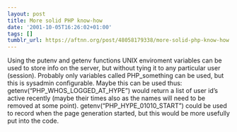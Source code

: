 ```yaml
---
layout: post
title: More solid PHP know-how
date: '2001-10-05T16:26:02+01:00'
tags: []
tumblr_url: https://aftnn.org/post/48058179338/more-solid-php-know-how
---
```

<p>Using the putenv and getenv functions UNIX enviroment variables can be used to store info on the server, but without tying it to any particular user (session). Probably only variables called PHP_something can be used, but this is sysadmin configurable. Maybe this can be used thus: getenv(&ldquo;PHP_WHOS_LOGGED_AT_HYPE&rdquo;) would return a list of user id&rsquo;s active recently (maybe their times also as the names will need to be removed at some point). getenv(&ldquo;PHP_HYPE_01010_START&rdquo;) could be used to record when the page generation started, but this would be more usefully put into the code.</p>
